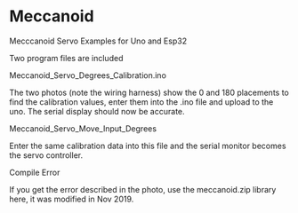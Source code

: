 

# Meccanoid
Mecccanoid Servo Examples for Uno and Esp32


Two program files are included 

Meccanoid_Servo_Degrees_Calibration.ino  

The two photos (note the wiring harness) show the 0 and 180 placements to find the calibration values, enter them into the .ino file and upload to the uno.  The serial display should now be accurate.


Meccanoid_Servo_Move_Input_Degrees

Enter the same calibration data into this file and the serial monitor becomes the servo controller.

Compile Error 

If you get the error described in the photo, use the meccanoid.zip library here, it was modified in Nov 2019.
